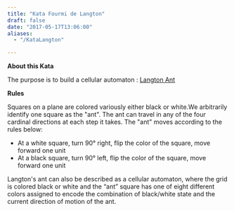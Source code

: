 ```yaml
---
title: "Kata Fourmi de Langton"
draft: false
date: "2017-05-17T13:06:00"
aliases:
  - "/KataLangton"

---
```

**About this Kata**

The purpose is to build a cellular automaton : [Langton Ant](https://en.wikipedia.org/wiki/Langton%27s_ant)

**Rules**

Squares on a plane are colored variously either black or white.We arbitrarily identify one square as the "ant". The ant can travel in any of the four cardinal directions at each step it takes. The "ant" moves according to the rules below:

- At a white square, turn 90° right, flip the color of the square, move forward one unit
- At a black square, turn 90° left, flip the color of the square, move forward one unit

Langton's ant can also be described as a cellular automaton, where the grid is colored black or white and the “ant” square has one of eight different colors assigned to encode the combination of black/white state and the current direction of motion of the ant.
